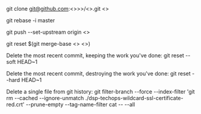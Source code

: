 git clone git@github.com:<<Organization>>>>/<<repo name>>.git <<alias>>

git rebase -i master

git push --set-upstream origin <<branch name>>

git reset $(git merge-base <<branch to reset to>> <<name of branch being reset>>)


Delete the most recent commit, keeping the work you've done:
git reset --soft HEAD~1

Delete the most recent commit, destroying the work you've done:
git reset --hard HEAD~1


Delete a single file from git history:
git filter-branch --force --index-filter 'git rm --cached --ignore-unmatch ./dsp-techops-wildcard-ssl-certificate-red.crt' --prune-empty --tag-name-filter cat -- --all